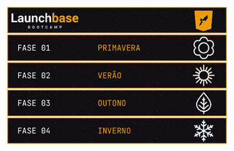 <a href="#">
  <img alt="LaunchBase" src="./.github/logo.jpg"/>
</a>
<a href="./fase_01">
  <img src="./.github/card_01.jpg">
</a>
<a href="#">
  <img src="./.github/card_02.jpg">
</a>
<a href="#">
  <img src="./.github/card_03.jpg">
</a>
<a href="#">
  <img src="./.github/card_04.jpg">
</a>